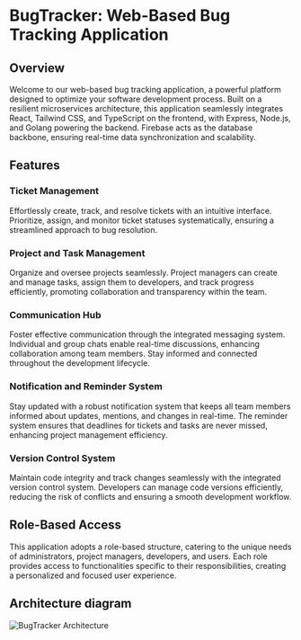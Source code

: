 # BugTracker: Web-Based Bug Tracking Application

## Overview

Welcome to our web-based bug tracking application, a powerful platform designed to optimize your software development process. Built on a resilient microservices architecture, this application seamlessly integrates React, Tailwind CSS, and TypeScript on the frontend, with Express, Node.js, and Golang powering the backend. Firebase acts as the database backbone, ensuring real-time data synchronization and scalability.

## Features

### Ticket Management

Effortlessly create, track, and resolve tickets with an intuitive interface. Prioritize, assign, and monitor ticket statuses systematically, ensuring a streamlined approach to bug resolution.

### Project and Task Management

Organize and oversee projects seamlessly. Project managers can create and manage tasks, assign them to developers, and track progress efficiently, promoting collaboration and transparency within the team.

### Communication Hub

Foster effective communication through the integrated messaging system. Individual and group chats enable real-time discussions, enhancing collaboration among team members. Stay informed and connected throughout the development lifecycle.

### Notification and Reminder System

Stay updated with a robust notification system that keeps all team members informed about updates, mentions, and changes in real-time. The reminder system ensures that deadlines for tickets and tasks are never missed, enhancing project management efficiency.

### Version Control System

Maintain code integrity and track changes seamlessly with the integrated version control system. Developers can manage code versions efficiently, reducing the risk of conflicts and ensuring a smooth development workflow.

## Role-Based Access

This application adopts a role-based structure, catering to the unique needs of administrators, project managers, developers, and users. Each role provides access to functionalities specific to their responsibilities, creating a personalized and focused user experience.

## Architecture diagram
![BugTracker Architecture](https://www.dropbox.com/scl/fi/91sz201801gjms2a7szit/BugTrackerArchitecture.jpg?rlkey=qez27hzwilqsfzp34z0r4wout&dl=0)
